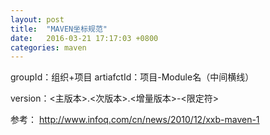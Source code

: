 ```yaml
---
layout: post
title:  "MAVEN坐标规范"
date:   2016-03-21 17:17:03 +0800
categories: maven
---
```


groupId：组织+项目
artiafctId：项目-Module名（中间横线）


version：<主版本>.<次版本>.<增量版本>-<限定符>


参考：
<a href="http://www.infoq.com/cn/news/2010/12/xxb-maven-1">http://www.infoq.com/cn/news/2010/12/xxb-maven-1</a>
